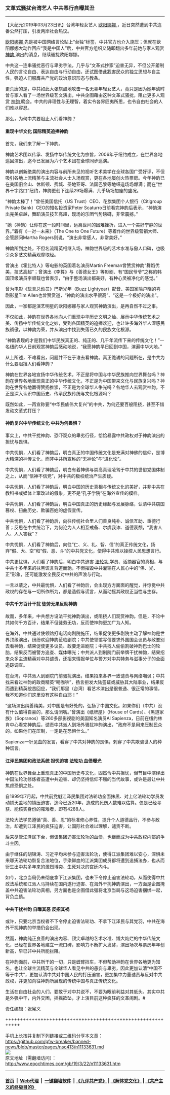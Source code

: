### 文革式骚扰台湾艺人 中共恶行自曝其丑
------------------------

<p>
 【大纪元2019年03月23日讯】台湾年轻女艺人
 <a href="http://www.epochtimes.com/gb/tag/%E6%AC%A7%E9%98%B3%E5%A8%9C%E5%A8%9C.html">
  欧阳娜娜
 </a>
 ，近日突然遭到中共连番公然打压，引发两岸社会热议。
</p>
<p>
 <a href="http://www.epochtimes.com/gb/tag/%E6%AC%A7%E9%98%B3%E5%A8%9C%E5%A8%9C.html">
  欧阳娜娜
 </a>
 先是被中国网络言论贴上“台独”标签，中共官方也介入施压；但就在欧阳娜娜大动作回应“我是中国人”后，中共官方组织又随即翻出多年前她与家人观赏
 <a href="http://www.epochtimes.com/gb/tag/%E7%A5%9E%E9%9F%B5.html">
  神韵
 </a>
 演出的消息，继续骚扰欧阳娜娜。
</p>
<p>
 中共这一连串骚扰恶行与卑劣手法，几乎与“文革式抄家”迫害无异，不但公开箝制人民的言论自由、表达自由与行动自由，还试图借此戕害民众的独立思想与自主性，强迫人们服膺共产党的政治意识形态与教条。
</p>
<p>
 更荒唐的是，中共如此大张旗鼓地攻击一名无辜年轻女艺人，竟只是因为她年幼时曾与家人看了一场世界级艺文演出，中共企图藉由这种文革式骚扰，阻止更多人观赏
 <a href="http://www.epochtimes.com/gb/tag/%E7%A5%9E%E9%9F%B5.html">
  神韵
 </a>
 晚会。中共的非理性与无理智，着实令各界匪夷所思，也令自由社会的人们难以容忍。
</p>
<p>
 那么，为何中共要阻止人们看神韵？
</p>
<h4>
 重现中华文化 国际精英追捧神韵
</h4>
<p>
 首先，我们来了解一下神韵。
</p>
<p>
 神韵艺术团以传承、发扬中华传统文化为宗旨，2006年于纽约成立，在世界各地巡回演出，迄今已发展为六个艺术团在全球同步巡演。
</p>
<p>
 神韵以创新绝美的演出内容与前所未见的视听艺术美学在全球各国广受好评，不但吸引各地上流精英与主流社会人士入场观赏，更在各地屡创火热票房。今年神韵已在美国旧金山、休斯顿、费城、圣地亚哥、法国巴黎等地缔造场场爆满；而在“世界十字路口”纽约，神韵更创下连续29场爆满、几乎场场加座的盛况。
</p>
<p>
 “神韵太棒了！”曾任美国信托（US Trust）CEO、花旗集团个人银行（Citigroup Private Bank）CEO的知名投资家Peter Scaturro日前看完神韵后表示，“神韵演出完美卓越，舞蹈演员技艺高超，现场的乐团气势磅礴，非常震撼。”
</p>
<p>
 “她（神韵）让你在这一段时间里，远离世间的困难挫折，进入一个美好宁静的世界。”着有《一对一未来》（The One to One Future）等着作的世界级营销大师、企管顾问Martha Rogers则说，“演出非常感人，非常美好。”
</p>
<p>
 神韵所到之处，不但名流精英相继入场，神韵世界级的艺术水准与傲人口碑，也吸引众多艺文精英观摩取经。
</p>
<p>
 曾演出《霍比特人》等电影的英国着名演员Martin Freeman曾赞赏神韵“舞蹈优美，技艺高超”；曾演出《李算》与《善德女王》等影剧、有“国民爷爷”之称的韩国顶级演员李顺载也曾表示，“由于整场演出都美好，有种心灵被净化的感觉。”
</p>
<p>
 曾为电影《玩具总动员》巴斯光年（Buzz Lightyear）配音、美国家喻户晓的喜剧影星Tim Allen也曾赞赏道，“神韵的演出水平很高”、“这是一个极好的演出”。
</p>
<p>
 因此，一家都是演艺明星的欧阳娜娜与家人观赏神韵演出，是再自然不过之事。
</p>
<p>
 不仅如此，神韵在世界各地向人们重现中华历史文明之灿、展示中华传统艺术之美、传扬中华传统文化之妙，受到各国精英的追捧欢迎，也让许多海外华人深感民族骄傲，以神韵为荣，并从演出中找到失落已久的民族文化根源。
</p>
<p>
 “神韵表现的才是我们中华民族真正的、纯正的、几千年流传下来的传统文化！”一名纽约华人日前观赏神韵后感动地说，“我愿神韵早日回到中国，演遍中华大地。”
</p>
<p>
 从上所述，不难看出，问题并不在于谁去看神韵。真正诡谲的问题所在，是中共为什么要阻挡人们看神韵？
</p>
<p>
 神韵在世界各地宣扬中华传统艺术，不正是将中国与中华民族推向世界舞台吗？神韵在世界各地重现真正的中华传统文化，不正是为中国带来文化与民族复兴吗？神韵在世界各地赢得赞扬推崇，不正是为全球华人争光吗？各地华人去观赏神韵，不正是深入认识中国历史、传承民族传统与文化根源吗？
</p>
<p>
 既然如此，一再宣称要“中华民族伟大复兴”的中共，为何还要百般阻挠，甚至不惜发动文革式打压？
</p>
<h4>
 神韵复兴中华传统文化 中共为何畏惧？
</h4>
<p>
 事实上，中共干扰神韵、恐吓观众的卑劣行径，恰恰暴露中共政权对于神韵演出的担忧与畏惧。
</p>
<p>
 中共忧惧，人们看了神韵后，明白真正的中国传统文化是充满对神佛的信仰，是博大精深的神传文化，而非中共所宣称的“无神论”与“进化论”。
</p>
<p>
 中共忧惧，人们看了神韵后，明白有着神佛与崇高真理凌驾于中共的世俗党国体制之上，从而“信神不信党”，对中共的极权统治产生质疑。
</p>
<p>
 中共忧惧，人们看了神韵后，明白中国的历史真相与传统文化的美好，并非中共在教科书或媒体上窜改过的假象，更不是“孔子学院”在海外宣传的模样。
</p>
<p>
 中共忧惧，人们看了神韵后，明白中国真正的历史缘起与发展脉络，认清中共窃国篡权、扭曲历史、欺骗百姓的虚假宣传。
</p>
<p>
 中共忧惧，人们看了神韵后，向往传统社会里人们善良纯朴、诚信互助、重德行善；反思在中共统治下，为何沦为人人相互戒备、尔虞我诈、道德衰颓，“我害人人、人人害我”？
</p>
<p>
 中共忧惧，人们看了神韵后，向往“仁、义、礼、智、信”的真正传统文化，扬弃“假、大、空”和“假、恶、斗”的中共党文化，使得中共难以操控人民思想言行。
</p>
<p>
 中共更忧惧，人们看了神韵后，明白中共迫害
 <a href="http://www.epochtimes.com/gb/tag/%E6%B3%95%E8%BD%AE%E5%8A%9F.html">
  法轮功
 </a>
 学员、活摘器官的真相，与中共十多年来的抹黑谎言背道而驰，不但摧毁中共灌输在人民心中的“伟、光、正”形象，还可能激发全民反对中共的声浪与行动。
</p>
<p>
 一言以蔽之，中共最忧惧，人们看了神韵后，会出现方方面面的醒觉，并惊觉中共政权的存在与一切所作所为，都是造假与谎言，从而动摇其政权正当性与生存。
</p>
<h4>
 中共千方百计干扰 徒劳无果反助神韵
</h4>
<p>
 故而，多年来，中共想方设法干扰神韵演出，或阻挠人们观赏神韵。但是，不论中共如何千方百计，结果不但徒劳无功，反而使神韵更加广为人知。
</p>
<p>
 在海外，中共通过使领馆打电话向剧院施压，结果促使更多剧院主动了解神韵是世界顶级演出，纷纷欢迎神韵莅临剧院；中共使领馆写信要求外国国会议员与政要别去看神韵，结果促使更多议员、政要走进剧院；中共找人偷偷割破神韵巴士的轮胎，结果反而被警方追查、媒体曝光；中共派人到剧院门前举牌干扰神韵，结果招来众多主流精英对中共谴责，还招来情报单位与警方对中共特务与滋事分子的全面追踪调查。
</p>
<p>
 在台湾，中共派人到剧院门前骚扰演出，结果招来各界一致谴责与网络嘲讽；中共找来看过神韵的政商精英“喝咖啡”，扬言拒发大陆签证或威胁其大陆事业，结果反而遭到精英挖苦回应，“我们那里（台湾）看艺术演出是很普通、很正常的事情，我不知道你们这里没有这种自由耶！”
</p>
<p>
 “这场演出纯善纯美，对中国是有好处的，弘扬了中国文化。如果你们（中共）没有什么值得自豪的，那么请闭嘴。”曾演出《纸牌屋》（House of Cards）、《黑道家族》（Sopranos）等260多部影视剧的美国知名演员Al Sapienza，日前在纽约林肯中心看完神韵后，谴责中共派人到场外骚扰神韵演出，“政府不是用来压制民众的。如果他们在压制，一定是在恐惧什么。”
</p>
<p>
 Sapienza一针见血的发言，看穿了中共对神韵的畏惧，刺穿了中共欺骗世人的种种谎言。
</p>
<h4>
 江泽民集团和政法系统 担忧迫害
 <a href="http://www.epochtimes.com/gb/tag/%E6%B3%95%E8%BD%AE%E5%8A%9F.html">
  法轮功
 </a>
 血债曝光
</h4>
<p>
 神韵在世界舞台上重现真正的中国历史与文化，固然令中共担忧，但节目中演绎出中国法轮功修炼者虽遭中共迫害、却仍坚持信仰不屈的当代故事，或许是最让中共焦虑恐惧之处。
</p>
<p>
 自1999年7月起，中共前党魁江泽民集团对法轮功全面抹黑、对上亿法轮功学员发动铺天盖地的镇压迫害，迄今已近20年，造成的死伤人数难以估算。仅是已经寻获、能核实身份的罹难者，即有4288人。
</p>
<p>
 法轮大法学员遵循“真、善、忍”的标准修心养性，提升个人道德品行，不参与政治，却遭到江泽民的疯狂迫害，让国际社会难以理解，谴责不断。
</p>
<p>
 后来尽管江泽民下台，但该集团迫害法轮功的血债，也继而成为中共政权内部的争斗主因。
</p>
<p>
 由于继任的胡锦涛、习近平均未参与迫害法轮功，使得江派集团难以安心，深惧未来哪天法轮功恢复合法地位，手染鲜血的江派集团成员都将遭到追捕法办，也从而衍生出中共多年来的激烈博奕、生死对决的宫廷内斗。
</p>
<p>
 如今，北京当局仍未彻底拿下江派集团，也未下令停止迫害法轮功，从而使得中共政法系统和江派人马持续在国内遂行迫害、在海外干扰神韵演出，一方面是企图掩盖中共迫害法轮功真相，另方面也是企图借此强将北京当局与这场迫害捆绑一起，背负血债。
</p>
<h4>
 中共干扰神韵 自曝其恶 反招其祸
</h4>
<p>
 或许，只要北京当权者不下令停止迫害法轮功、不拿下江泽民与其党羽，中共在海外干扰神韵的举措仍会出现。
</p>
<p>
 然而，神韵纯正良善的演出内容、顶尖卓越的艺术水准、博大灿烂的中华传统文化，已经在世界各地建立一流口碑，影响力不断扩大发酵，演出场次与票房年年创新高，早已非中共所能拦阻。
</p>
<p>
 在神韵面前，中共所干的一切，只是螳臂挡车，不但帮助神韵在世界各地更为知名，也让全球主流精英与全球华人看见中共的愚妄与卑劣，因此更加认清“中国不等于中共”，更加认清中共对中国人民的打压迫害，更加集中力量谴责与反对中共政权，并更加向往神韵所展现的传统中国与真正传统文化。
</p>
<p>
 生活在自由社会的人们，要敢于对中共说不，不要为眼前利益对其低头。其实中共是外强中干，内外交困，摇摇欲坠，才上演目前这种疯狂的文革闹剧。#
</p>
<p>
 责任编辑：张宪义
</p>

+++++++++++++++++++++++++++++++++++++++++++++++++++++++++++<br/><br/>
手机上长按并复制下列链接或二维码分享本文章：<br/>
https://github.com/gfw-breaker/banned-news/blob/master/pages/nsc413/n11133631.md <br/>
<a href='https://github.com/gfw-breaker/banned-news/blob/master/pages/nsc413/n11133631.md'><img src='https://github.com/gfw-breaker/banned-news/blob/master/pages/nsc413/n11133631.md.png'/></a> <br/>
原文地址（需翻墙访问）：http://www.epochtimes.com/gb/19/3/22/n11133631.htm


------------------------
#### [首页](https://github.com/gfw-breaker/banned-news/blob/master/README.md) &nbsp;|&nbsp; [Web代理](https://github.com/labour-camp/helloworld) &nbsp;|&nbsp; [一键翻墙软件](https://github.com/gfw-breaker/nogfw/blob/master/README.md) &nbsp;| [《九评共产党》](https://github.com/gfw-breaker/9ping.md/blob/master/README.md#九评之一评共产党是什么) | [《解体党文化》](https://github.com/gfw-breaker/jtdwh.md/blob/master/README.md) | [《共产主义的终极目的》](https://github.com/gfw-breaker/gczydzjmd.md/blob/master/README.md)

